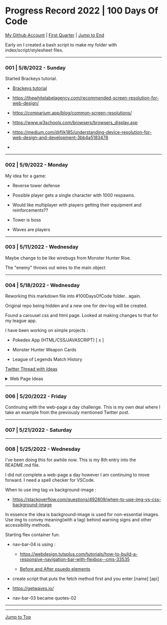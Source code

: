 <div id=top-of-doc></div>

# Progress Record 2022 | 100 Days Of Code

[My Github Account](https://github.com/popados) | [First Quarter](#quarter-info) | [Jump to End](#end-of-doc)

Early on I created a bash script to make my folder with index/script/stylesheet files.


***

### 001 | 5/8/2022 - Sunday

Started Brackeys tutorial.

- [Brackeys tutorial](https://www.youtube.com/playlist?list=PLPV2KyIb3jR4u5jX8za5iU1cqnQPmbzG0)

- https://thewhitelabelagency.com/recommended-screen-resolution-for-web-design/

- https://comparium.app/blog/common-screen-resolutions/

- https://www.w3schools.com/browsers/browsers_display.asp


- https://medium.com/@flik185/understanding-device-resolution-for-web-design-and-development-3bb4a5183478
- 

***

### 002 | 5/9/2022 - Monday

My idea for a game:

- Reverse tower defense

- Possible player gets a single character with 1000 respawns.

- Would like multiplayer with players getting their equipment and reinforcements??

- Tower is boss

- Waves are players

***

### 003 | 5/11/2022 - Wednesday

Maybe change to be like wirebugs from Monster Hunter Rise.

The "enemy" throws out wires to the main object

***

### 004 | 5/18/2022 - Wednesday

Reworking this markdown file into #100DaysOfCode folder.. again.

Original repo being hidden and a new one for dev-log will be created.

Found a carousel css and html page. Looked at making changes to that for my league app.

I have been working on simple projects :

- Pokedex App (HTML/CSS/JAVASCRIPT) [ x ]

- Monster Hunter Weapon Cards

- League of Legends Match History


[Twitter Thread with Ideas](https://twitter.com/swapnakpanda/status/1526906873831915520)

<details>

<summary> Web Page Ideas </summary>

These ideas are for single page sites with HTML & CSS (Maybe add JS later)

- Tribute Page

    - Did a Black Clover tribute page.

        - Images

        - Buttons

        - Text(About, etc.)

        - Flexbox logo

- Confrence or Event page

    - Choose the "So What" music festival as the website I am making.

    - Recreated some of the main page

    - Nav-Bar

    - Pictures

    - Artist Cards?


- Book Launch Page

    - Pick a book

    - Add a nav-bar

    - Create a layout

    - add flair??



- Announcement Page

- FAQ Page (Collapse, Expand Section)

- 404 Page

- Thank You (post sub) Page

- Unsubscribed Page

- Pricing Page

- About Us Page

- Get Started Page

- Splash Page

- Squeeze Page

- Advertisment Page

</details>

***

### 006 | 5/20/2022 - Friday

Continuing with the web-page a day challenge. This is my own deal where I take an example from the previously mentioned Twitter post.

***

### 007 | 5/21/2022 - Saturday

***

### 008 | 5/25/2022 - Wednesday

I've been doing this for awhile now. This is my 8th entry into the README.md file.

I did not complete a web-page a day however I am continuing to move forward. I need a spell checker for VSCode.

When to use img tag vs background-image :

- https://stackoverflow.com/questions/492809/when-to-use-img-vs-css-background-image

In essence the idea is background-image is used for non-essential images. Use img to convey meaning(with a tag) behind warning signs and other accessibility methods. 


Starting flex container fun.

- nav-bar-04 is using :

    - https://webdesign.tutsplus.com/tutorials/how-to-build-a-responsive-navigation-bar-with-flexbox--cms-33535

    - [Before and After psuedo elements](https://www.youtube.com/watch?v=xoRbkm8XgfQ)



- create script that puts the fetch method first and you enter [name] [api]

- https://getwaves.io/


- nav-bar-03 became quotes-02

***



***

<div id=end-of-doc></div>

[Jump to Top](#top-of-doc)

